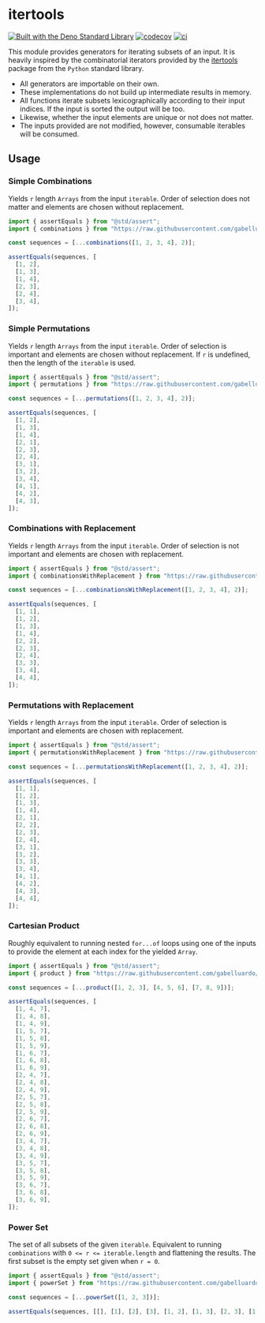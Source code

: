 # itertools

<!-- [![docs](https://doc.deno.land/badge.svg)](https://doc.deno.land/https/deno.land/x/combinatorics/mod.ts) -->

[![Built with the Deno Standard Library](https://img.shields.io/badge/Built_with_std-blue?logo=deno)](https://jsr.io/@std)
[![codecov](https://codecov.io/github/gabelluardo/itertools/graph/badge.svg?token=9P9T76RVCY)](https://codecov.io/github/gabelluardo/itertools)
[![ci](https://github.com/gabelluardo/itertools/actions/workflows/ci.yml/badge.svg?branch=main)](https://github.com/gabelluardo/itertools/actions/workflows/ci.yml)

This module provides generators for iterating subsets of an input. It is heavily
inspired by the combinatorial iterators provided by the
[itertools](https://docs.python.org/3/library/itertools.html) package from the
`Python` standard library.

- All generators are importable on their own.
- These implementations do not build up intermediate results in memory.
- All functions iterate subsets lexicographically according to their input
  indices. If the input is sorted the output will be too.
- Likewise, whether the input elements are unique or not does not matter.
- The inputs provided are not modified, however, consumable iterables will be
  consumed.

## Usage

### Simple Combinations

Yields `r` length `Arrays` from the input `iterable`. Order of selection does
not matter and elements are chosen without replacement.

```ts
import { assertEquals } from "@std/assert";
import { combinations } from "https://raw.githubusercontent.com/gabelluardo/itertools/refs/heads/main/mod.ts";

const sequences = [...combinations([1, 2, 3, 4], 2)];

assertEquals(sequences, [
  [1, 2],
  [1, 3],
  [1, 4],
  [2, 3],
  [2, 4],
  [3, 4],
]);
```

### Simple Permutations

Yields `r` length `Arrays` from the input `iterable`. Order of selection is
important and elements are chosen without replacement. If `r` is undefined, then
the length of the `iterable` is used.

<!-- deno-fmt-ignore -->

```ts
import { assertEquals } from "@std/assert";
import { permutations } from "https://raw.githubusercontent.com/gabelluardo/itertools/refs/heads/main/mod.ts";

const sequences = [...permutations([1, 2, 3, 4], 2)];

assertEquals(sequences, [
  [1, 2],
  [1, 3],
  [1, 4],
  [2, 1],
  [2, 3],
  [2, 4],
  [3, 1],
  [3, 2],
  [3, 4],
  [4, 1],
  [4, 2],
  [4, 3],
]);
```

### Combinations with Replacement

Yields `r` length `Arrays` from the input `iterable`. Order of selection is not
important and elements are chosen with replacement.

```ts
import { assertEquals } from "@std/assert";
import { combinationsWithReplacement } from "https://raw.githubusercontent.com/gabelluardo/itertools/refs/heads/main/mod.ts";

const sequences = [...combinationsWithReplacement([1, 2, 3, 4], 2)];

assertEquals(sequences, [
  [1, 1],
  [1, 2],
  [1, 3],
  [1, 4],
  [2, 2],
  [2, 3],
  [2, 4],
  [3, 3],
  [3, 4],
  [4, 4],
]);
```

### Permutations with Replacement

Yields `r` length `Arrays` from the input `iterable`. Order of selection is
important and elements are chosen with replacement.

<!-- deno-fmt-ignore -->

```ts
import { assertEquals } from "@std/assert";
import { permutationsWithReplacement } from "https://raw.githubusercontent.com/gabelluardo/itertools/refs/heads/main/mod.ts";

const sequences = [...permutationsWithReplacement([1, 2, 3, 4], 2)];

assertEquals(sequences, [
  [1, 1],
  [1, 2],
  [1, 3],
  [1, 4],
  [2, 1],
  [2, 2],
  [2, 3],
  [2, 4],
  [3, 1],
  [3, 2],
  [3, 3],
  [3, 4],
  [4, 1],
  [4, 2],
  [4, 3],
  [4, 4],
]);
```

### Cartesian Product

Roughly equivalent to running nested `for...of` loops using one of the inputs to
provide the element at each index for the yielded `Array`.

<!-- deno-fmt-ignore -->

```ts
import { assertEquals } from "@std/assert";
import { product } from "https://raw.githubusercontent.com/gabelluardo/itertools/refs/heads/main/mod.ts";

const sequences = [...product([1, 2, 3], [4, 5, 6], [7, 8, 9])];

assertEquals(sequences, [
  [1, 4, 7],
  [1, 4, 8],
  [1, 4, 9],
  [1, 5, 7],
  [1, 5, 8],
  [1, 5, 9],
  [1, 6, 7],
  [1, 6, 8],
  [1, 6, 9],
  [2, 4, 7],
  [2, 4, 8],
  [2, 4, 9],
  [2, 5, 7],
  [2, 5, 8],
  [2, 5, 9],
  [2, 6, 7],
  [2, 6, 8],
  [2, 6, 9],
  [3, 4, 7],
  [3, 4, 8],
  [3, 4, 9],
  [3, 5, 7],
  [3, 5, 8],
  [3, 5, 9],
  [3, 6, 7],
  [3, 6, 8],
  [3, 6, 9],
]);
```

### Power Set

The set of all subsets of the given `iterable`. Equivalent to running
`combinations` with `0 <= r <= iterable.length` and flattening the results. The
first subset is the empty set given when `r = 0`.

```ts
import { assertEquals } from "@std/assert";
import { powerSet } from "https://raw.githubusercontent.com/gabelluardo/itertools/refs/heads/main/mod.ts";

const sequences = [...powerSet([1, 2, 3])];

assertEquals(sequences, [[], [1], [2], [3], [1, 2], [1, 3], [2, 3], [1, 2, 3]]);
```

